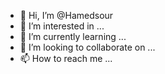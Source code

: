 - 👋 Hi, I’m @Hamedsour
- 👀 I’m interested in ...
- 🌱 I’m currently learning ...
- 💞️ I’m looking to collaborate on ...
- 📫 How to reach me ...

<!---
Hamedsour/Hamedsour is a ✨ special ✨ repository because its `README.md` (this file) appears on your GitHub profile.
You can click the Preview link to take a look at your changes.
--->
